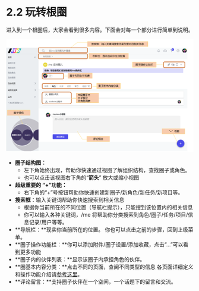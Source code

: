 # 2.2 玩转根圈

进入到一个根圈后，大家会看到很多内容。下面会对每一个部分进行简单到说明。

![&#x6839;&#x5708;&#x754C;&#x9762;&#x4ECB;&#x7ECD;](../../.gitbook/assets/genquan2-1.png)

* **圈子结构图：**
  * 左下角始终出现，帮助你快速通过视图了解组织结构，查找圈子或角色。
  * 也可以点击该视图右下角的“**箭头**” 放大或缩小视图
* **超级重要的 “+”功能：**
  * 右下角的“+”号按钮帮助你快速创建新圈子/新角色/新任务/新项目等。
* **搜索框**：输入关键词帮助你快速搜索到相关信息
  * 根据你当前所在的不同位置（导航栏提示），只能搜到该位置内的相关信息
  * 你可以输入各种关键词，/me 将帮助你分类搜索到角色/圈子/任务/项目/信息记录/用户等等。
* **导航栏：**现实你当前所在的位置。 你也可以点击之前的步骤，回到上级菜单。
* **圈子操作功能栏：**你可以添加附件/圈子设置/添加收藏，点击“...”可以看到更多功能
* **圈子内的伙伴列表：**显示该圈子内承担角色的伙伴。
* **圈基本内容分类：**点击不同的页面，查阅不同类型的信息 各页面详细定义和操作功能介绍请[参考这里](../shi-yong-shou-ce/)。 
* **评论留言：**支持圈子伙伴在一个空间，一个话题下的留言和交流。

